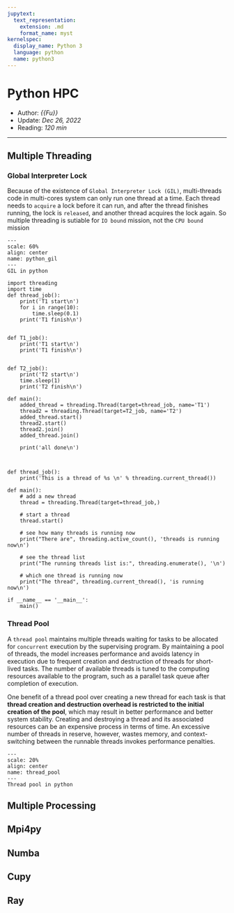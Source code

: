 ```yaml
---
jupytext:
  text_representation:
    extension: .md
    format_name: myst
kernelspec:
  display_name: Python 3
  language: python
  name: python3
---
```


# Python HPC

- Author: *{{Fu}}*
- Update: *Dec 26, 2022*
- Reading: *120 min*

---


## Multiple Threading



### Global Interpreter Lock

Because of the existence of `Global Interpreter Lock (GIL)`, multi-threads code in multi-cores system can only run one thread at a time. Each thread needs to `acquire` a lock before it can run, and after the thread finishes running, the lock is `released`, and another thread acquires the lock again. So multiple threading is sutiable for `IO bound` mission, not the `CPU bound` mission

```{figure} ./files/python_gil.webp
---
scale: 60%
align: center
name: python_gil
---
GIL in python
```



<!-- :tags: [hide-input] -->


```{code-cell} ipython3
import threading
import time
def thread_job():
    print('T1 start\n')
    for i in range(10):
        time.sleep(0.1)
    print('T1 finish\n')


def T1_job():
    print('T1 start\n')
    print('T1 finish\n')


def T2_job():
    print('T2 start\n')
    time.sleep(1)
    print('T2 finish\n')

def main():
    added_thread = threading.Thread(target=thread_job, name='T1')
    thread2 = threading.Thread(target=T2_job, name='T2')
    added_thread.start()
    thread2.start()
    thread2.join()
    added_thread.join()

    print('all done\n')



def thread_job():
    print('This is a thread of %s \n' % threading.current_thread())

def main():
    # add a new thread
    thread = threading.Thread(target=thread_job,)

    # start a thread
    thread.start()

    # see how many threads is running now
    print("There are", threading.active_count(), 'threads is running now\n') 

    # see the thread list
    print("The running threads list is:", threading.enumerate(), '\n') 

    # which one thread is running now
    print("The thread", threading.current_thread(), 'is running now\n') 

if __name__ == '__main__':
    main()

```

### Thread Pool

A `thread pool` maintains multiple threads waiting for tasks to be allocated for `concurrent` execution by the supervising program. By maintaining a pool of threads, the model increases performance and avoids latency in execution due to frequent creation and destruction of threads for short-lived tasks. The number of available threads is tuned to the computing resources available to the program, such as a parallel task queue after completion of execution.


One benefit of a thread pool over creating a new thread for each task is that **thread creation and destruction overhead is restricted to the initial creation of the pool**, which may result in better performance and better system stability. Creating and destroying a thread and its associated resources can be an expensive process in terms of time. An excessive number of threads in reserve, however, wastes memory, and context-switching between the runnable threads invokes performance penalties.

```{figure} ./files/thread_pool.png
---
scale: 20%
align: center
name: thread_pool
---
Thread pool in python
```




## Multiple Processing



## Mpi4py 




## Numba 


## Cupy 



## Ray







